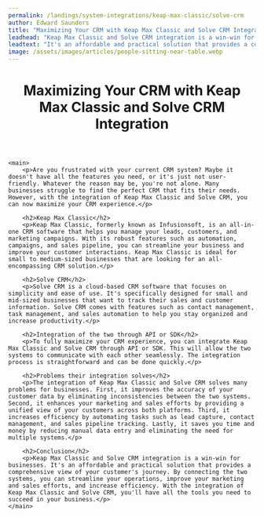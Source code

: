 ```yaml
---
permalink: /landings/system-integrations/keap-max-classic/solve-crm
author: Edward Saunders
title: "Maximizing Your CRM with Keap Max Classic and Solve CRM Integration"
leadhead: "Keap Max Classic and Solve CRM integration is a win-win for businesses"
leadtext: "It's an affordable and practical solution that provides a comprehensive view of your customer's journey. By connecting the two systems, you can streamline your operations, improve your marketing and sales efforts, and increase efficiency. With the integration of Keap Max Classic and Solve CRM, you'll have all the tools you need to succeed in your business."
image: /assets/images/articles/people-sitting-near-table.webp
---
```

<div class="arttext">
	<header>
		<h1>Maximizing Your CRM with Keap Max Classic and Solve CRM Integration</h1>
	</header>

	<main>
		<p>Are you frustrated with your current CRM system? Maybe it doesn't have all the features you need, or it's just not user-friendly. Whatever the reason may be, you're not alone. Many businesses struggle to find the perfect CRM that fits their needs. However, with the integration of Keap Max Classic and Solve CRM, you can now maximize your CRM experience.</p>

		<h2>Keap Max Classic</h2>
		<p>Keap Max Classic, formerly known as Infusionsoft, is an all-in-one CRM software that helps you manage your leads, customers, and marketing campaigns. With its robust features such as automation, campaigns, and sales pipeline, you can streamline your business and improve your customer interactions. Keap Max Classic is ideal for small to medium-sized businesses that are looking for an all-encompassing CRM solution.</p>

		<h2>Solve CRM</h2>
		<p>Solve CRM is a cloud-based CRM software that focuses on simplicity and ease of use. It's specifically designed for small and mid-sized businesses that want to track their sales and customer information. Solve CRM comes with features such as contact management, task management, and sales automation to help you stay organized and increase productivity.</p>

		<h2>Integration of the two through API or SDK</h2>
		<p>To fully maximize your CRM experience, you can integrate Keap Max Classic and Solve CRM through API or SDK. This will allow the two systems to communicate with each other seamlessly. The integration process is straightforward and can be done quickly.</p>

		<h2>Problems their integration solves</h2>
		<p>The integration of Keap Max Classic and Solve CRM solves many problems for businesses. First, it improves the accuracy of your customer data by eliminating inconsistencies between the two systems. Second, it enhances your marketing and sales efforts by providing a unified view of your customers across both platforms. Third, it increases efficiency by automating tasks such as lead capture, contact management, and sales pipeline tracking. Lastly, it saves you time and money by reducing manual data entry and eliminating the need for multiple systems.</p>

		<h2>Conclusion</h2>
		<p>Keap Max Classic and Solve CRM integration is a win-win for businesses. It's an affordable and practical solution that provides a comprehensive view of your customer's journey. By connecting the two systems, you can streamline your operations, improve your marketing and sales efforts, and increase efficiency. With the integration of Keap Max Classic and Solve CRM, you'll have all the tools you need to succeed in your business.</p>
	</main>

</div>